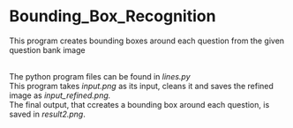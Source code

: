 # Bounding_Box_Recognition
This program creates bounding boxes around each question from the given question bank image <br> <br>

The python program files can be found in <i>lines.py </i> <br>
This program takes <i>input.png</i> as its input, cleans it and saves the refined image as <i>input_refined.png.</i> <br>
The final output, that ccreates a bounding box around each question, is saved in <i>result2.png</i>.
